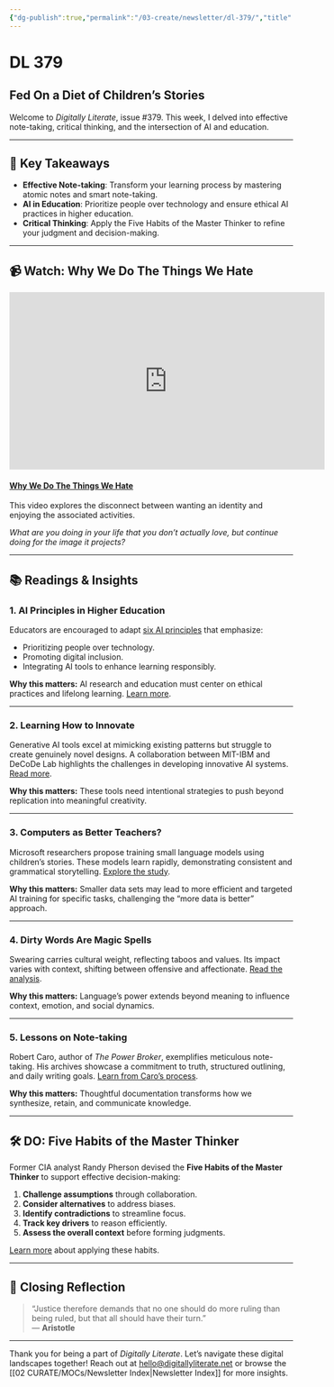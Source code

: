 ```yaml
---
{"dg-publish":true,"permalink":"/03-create/newsletter/dl-379/","title":"Fed On a Diet of Children’s Stories","tags":["ai-education","note-taking","critical-thinking","language-learning"]}
---
```



# DL 379

## Fed On a Diet of Children’s Stories

Welcome to _Digitally Literate_, issue #379. This week, I delved into effective note-taking, critical thinking, and the intersection of AI and education.

---

## 🔖 Key Takeaways
- **Effective Note-taking**: Transform your learning process by mastering atomic notes and smart note-taking.
- **AI in Education**: Prioritize people over technology and ensure ethical AI practices in higher education.
- **Critical Thinking**: Apply the Five Habits of the Master Thinker to refine your judgment and decision-making.

---

## 📹 Watch: Why We Do The Things We Hate

<iframe loading="lazy" width="560" height="315" src="https://www.youtube.com/embed/CmCFm3GNNNE?si=uNIsN2yTey1H51hY" title="YouTube video player" frameborder="0" allow="accelerometer; autoplay; clipboard-write; encrypted-media; gyroscope; picture-in-picture; web-share" allowfullscreen=""></iframe>

#### [Why We Do The Things We Hate](https://www.youtube.com/watch?v=CmCFm3GNNNE)

This video explores the disconnect between wanting an identity and enjoying the associated activities. 

_What are you doing in your life that you don’t actually love, but continue doing for the image it projects?_

---

## 📚 Readings & Insights

### 1. **AI Principles in Higher Education**
Educators are encouraged to adapt [six AI principles](https://www.elon.edu/u/ai-higher-education/) that emphasize:
- Prioritizing people over technology.
- Promoting digital inclusion.
- Integrating AI tools to enhance learning responsibly.

**Why this matters:** AI research and education must center on ethical practices and lifelong learning. [Learn more](https://www.elon.edu/u/imagining/event-coverage/global-igf/igf-2023/higher_ed_ai_statement/#signatories).

---

### 2. **Learning How to Innovate**
Generative AI tools excel at mimicking existing patterns but struggle to create genuinely novel designs. A collaboration between MIT-IBM and DeCoDe Lab highlights the challenges in developing innovative AI systems. [Read more](https://www.sciencedirect.com/science/article/abs/pii/S0010448523001410).

**Why this matters:** These tools need intentional strategies to push beyond replication into meaningful creativity.

---

### 3. **Computers as Better Teachers?**
Microsoft researchers propose training small language models using children’s stories. These models learn rapidly, demonstrating consistent and grammatical storytelling. [Explore the study](https://arxiv.org/abs/2305.07759).

**Why this matters:** Smaller data sets may lead to more efficient and targeted AI training for specific tasks, challenging the “more data is better” approach.

---

### 4. **Dirty Words Are Magic Spells**
Swearing carries cultural weight, reflecting taboos and values. Its impact varies with context, shifting between offensive and affectionate. [Read the analysis](https://www.nytimes.com/2023-11-01/opinion/swearing-language-power.html).

**Why this matters:** Language’s power extends beyond meaning to influence context, emotion, and social dynamics.

---

### 5. **Lessons on Note-taking**
Robert Caro, author of _The Power Broker_, exemplifies meticulous note-taking. His archives showcase a commitment to truth, structured outlining, and daily writing goals. [Learn from Caro’s process](https://every.to/p/note-taking-lessons-from-america-s-greatest-biographer).

**Why this matters:** Thoughtful documentation transforms how we synthesize, retain, and communicate knowledge.

---

## 🛠️ DO: Five Habits of the Master Thinker

Former CIA analyst Randy Pherson devised the **Five Habits of the Master Thinker** to support effective decision-making:
1. **Challenge assumptions** through collaboration.
2. **Consider alternatives** to address biases.
3. **Identify contradictions** to streamline focus.
4. **Track key drivers** to reason efficiently.
5. **Assess the overall context** before forming judgments.

[Learn more](https://digitalcommons.usf.edu/cgi/viewcontent.cgi?article=1282&context=jss) about applying these habits.

---

## 🌟 Closing Reflection

> “Justice therefore demands that no one should do more ruling than being ruled, but that all should have their turn.”  
> — **Aristotle**

---

Thank you for being a part of _Digitally Literate_. Let’s navigate these digital landscapes together! Reach out at hello@digitallyliterate.net or browse the [[02 CURATE/MOCs/Newsletter Index\|Newsletter Index]] for more insights.

